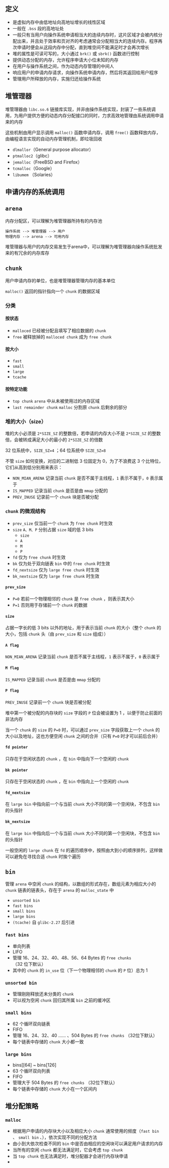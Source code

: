 ## 定义
- 是虚拟内存中由低地址向高地址增长的线性区域
- 一般在 `.bss` 段的高地址处
- 一般只有当用户向操作系统申请相当大的连续内存时，这片区域才会被内核分配出来，并且处于效率和页对齐的考虑通常会分配相当大的连续内存。程序再次申请时便会从这段内存中分配，直到堆空间不能满足时才会再次增长
- 堆的属性是可读可写的，大小通过 `brk()` 或 `sbrk()` 函数进行控制
- 提供动态分配的内存，允许程序申请大小位未知的内存
- 在用户与操作系统之间，作为动态内存管理的中间人
- 响应用户的申请内存请求，向操作系统申请内存，然后将其返回给用户程序
- 管理用户所释放的内存，实施归还给操作系统
## 堆管理器
堆管理器由 `libc.so.6` 链接库实现，并非由操作系统实现，封装了一些系统调用，为用户提供方便的动态内存分配接口的同时，力求高效地管理由系统调用申请来的内存

这些机制由用户显示调用 `malloc()` 函数申请内存，调用 `free()` 函数释放内存，由编程语言实现的自动内存管理机制，即垃圾回收

- `dlmallor`（General purpose allocator）
- `ptmalloc2`（glibc）
- `jemalloc`（FreeBSD and Firefox）
- `tcmalloc`（Google）
- `libumem`  （Solaries）
## 申请内存的系统调用
## `arena`
内存分配区，可以理解为堆管理器所持有的内存池
```
操作系统 --> 堆管理器 --> 用户
物理内存 --> arena --> 可用内存
```
堆管理器与用户的内存交易发生于arena中，可以理解为堆管理器向操作系统批发来的有冗余的内存库存
## `chunk`
用户申请内存的单位，也是堆管理器管理内存的基本单位

`malloc()` 返回的指针指向一个 `chunk` 的数据区域

### 分类
#### 按状态
- `malloced`  已经被分配且填写了相应数据的 `chunk`
- `free`  被释放掉的 `malloced chunk` 成为 `free chunk`
#### 按大小
- `fast`
- `small`
- `large`
- `tcache`
#### 按特定功能
- `top chunk`  `arena` 中从未被使用过的内存区域
- `last remainder chunk`  `malloc` 分割原 `chunk` 后剩余的部分
### 堆的大小（size）
堆的大小必须是 `2*SIZE_SZ` 的整数倍，若申请的内存大小不是 `2*SIZE_SZ` 的整数倍，会被转成满足大小的最小的 `2*SIZE_SZ` 的倍数

32 位系统中，`SIZE_SZ=4` ；64 位系统中 `SIZE_SZ=8`

不管 `size` 如何变换，对应的二进制低 3 位固定为 0，为了不浪费这 3 个比特位，它们从高到低分别用来表示：
- `NON_MIAN_ARENA`  记录当前 `chunk` 是否不属于主线程，`1` 表示不属于，`0` 表示属于
- `IS_MAPPED`  记录当前 `chunk` 是否是由 `mmap` 分配的
- `PREV_INUSE`  记录前一个 `chunk` 块是否被分配
### `chunk` 的微观结构
- `prev_size`  仅当前一个 `chunk` 为 `free chunk` 时生效
- `size`  `A、M、P` 分别占据 `size` 域的低 3 bits
	- `size`
	- `A`
	- `M`
	- `P`
- `fd`  仅为 `free chunk` 时生效
- `bk`  仅为处于双向链表 `bin` 中的 `free chunk` 时生效
- `fd_nextsize`  仅为 `large free chunk` 时生效 
- `bk_nextsize`  仅为 `large free chunk` 时生效
#### `prev_size`
- `P=0` 若前一个物理相邻的 `chunk` 是 `free chunk` ，则表示其大小
- `P=1` 否则用于存储前一个 `chunk` 的数据
#### `size`
占据一字长的低 3 bits 以外的地址，用于表示当前 `chunk` 的大小（整个 `chunk` 的大小，包括 `chunk` 头（由 `prev_size` 和 `size` 组成））
#### `A flag`
`NON_MIAN_ARENA`  记录当前 `chunk` 是否不属于主线程，`1` 表示不属于，`0` 表示属于
#### `M flag`
`IS_MAPPED`  记录当前 `chunk` 是否是由 `mmap` 分配的
#### `P flag`
`PREV_INUSE`  记录前一个 `chunk` 块是否被分配

堆中第一个被分配的内存块的 `size` 字段的 `P` 位会被设置为 1 ，以便于防止前面的非法内存

当一个 `chunk` 的 `size` 的 `P=0` 时，可以通过 `prev_size` 字段获取上一个 `chunk` 的大小以及地址，这也方便空闲 `chunk` 之间的合并（只有 `P=0` 时才可以前后合并）
#### `fd pointer`
只存在于空闲状态的 `chunk` ，在 `bin` 中指向下一个空闲的 `chunk`
#### `bk pointer`
只存在于空闲状态的 `chunk` ，在 `bin` 中指向上一个空闲的 `chunk`
#### `fd_nextsize`
在 `large bin` 中指向前一个与当前 `chunk` 大小不同的第一个空闲块，不包含 `bin` 的头指针
#### `bk_nextsize`
在 `large bin` 中指向后一个与当前 `chunk` 大小不同的第一个空闲块，不包含 `bin` 的头指针

一般空闲的 `large chunk` 在 `fd` 的遍历顺序中，按照由大到小的顺序排列，这样做可以避免在寻找合适 `chunk` 时挨个遍历
## `bin`
管理 `arena` 中空闲 `chunk` 的结构，以数组的形式存在，数组元素为相应大小的 `chunk` 链表的链表头，存在于 `arena` 的 `malloc_state` 中

- `unsorted bin`
- `fast bins`
- `small bins`
- `large bins`
- `(tcache)` 自 `glibc-2.27` 后引进

### `fast bins`
- 单向列表
- LIFO
- 管理 16、24、32、40、48、56、64 Bytes 的 `free chunks` （32 位下默认）
- 其中的 `chunk` 的 `in_use` 位（下一个物理相邻的 `chunk` 的 `P` 位）总为 1
### `unsorted bin`
- 管理刚刚释放还未分类的 `chunk`
- 可以视为空闲 `chunk` 回归其所属 `bin` 之前的缓冲区
### `small bins`
- 62 个循环双向链表
- FIFO
- 管理 16、24、32、40 …… 、504 Bytes 的 `free chunks` （32位下默认）
- 每个链表中存储的 `chunk` 大小都一致
### `large bins`
- bins\[\[64] ~ bins\[126]
- 63 个循环双向列表
- FIFO
- 管理大于 504 Bytes 的 `free chunks` （32位下默认）
- 每个链表中存储的 `chunk` 大小在一个区间内
## 堆分配策略
### `malloc`
- 根据用户申请的内存块大小以及相应大小 `chunk` 通常使用的频度（`fast bin` 、 `small bin` 、），依次实现不同的分配方法
- 由小到大依次检查不同的 `bin` 中是否由相应的空闲块可以满足用户请求的内存
- 当所有的空闲 `chunk` 都无法满足时，它会考虑 `top chunk`
- 当 `top chunk` 也无法满足时，堆分配器才会进行内存块申请
- 